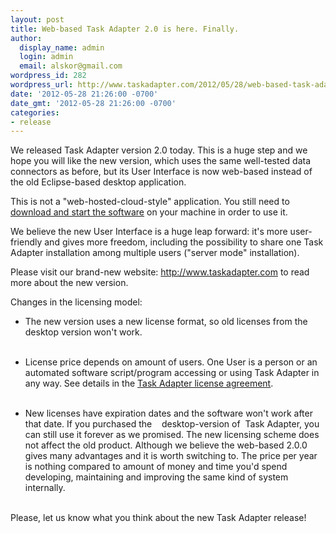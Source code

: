 ```yaml
---
layout: post
title: Web-based Task Adapter 2.0 is here. Finally.
author:
  display_name: admin
  login: admin
  email: alskor@gmail.com
wordpress_id: 282
wordpress_url: http://www.taskadapter.com/2012/05/28/web-based-task-adapter-2-0-0-is-here-finally/
date: '2012-05-28 21:26:00 -0700'
date_gmt: '2012-05-28 21:26:00 -0700'
categories:
- release
---
```

<p>We released Task Adapter version 2.0 today. This is a huge step and we hope you will like the new version, which&nbsp;uses the same well-tested data connectors as before, but its User Interface is now web-based instead of the old Eclipse-based desktop application.</p></p>
<p>This is not a "web-hosted-cloud-style" application. You still need to <a href="http://www.taskadapter.com/user-guide/installation/">download and start the software</a> on your machine in order to use it.</p></p>
<p>We believe the new User Interface is a huge leap forward: it's more user-friendly and gives more freedom, including the possibility to&nbsp;share one Task Adapter installation among multiple users ("server mode" installation).</p></p>
<p>Please visit our brand-new website:&nbsp;<a href="http://www.taskadapter.com/">http://www.taskadapter.com</a>&nbsp;to read more about the new version.</p></p>
<p>Changes in the licensing model:</p></p>
<ul>
<li>The new version uses a new license format, so old licenses from the desktop version won't work.&nbsp;</li><br />
</ul></p>
<ul>
<li>License price&nbsp;depends on amount of users.&nbsp;One User is a person or an automated software script/program accessing or using Task Adapter in any way. See details in the <a href="http://www.taskadapter.com/license-agreement">Task Adapter license agreement</a>.</li><br />
</ul></p>
<ul>
<li>New licenses have expiration dates and the software won't work after that date. If you purchased the &nbsp; &nbsp;desktop-version of&nbsp; Task Adapter, you can still use it&nbsp;forever as we promised. The new licensing scheme does not affect the old product. Although we believe the web-based 2.0.0 gives many advantages and it is worth switching to. The price per year is nothing compared to amount of money and time you'd spend developing, maintaining and improving the same kind of system internally.</li><br />
</ul></p>
<div>Please, let us know what you think about the new Task Adapter release!</div></p>
